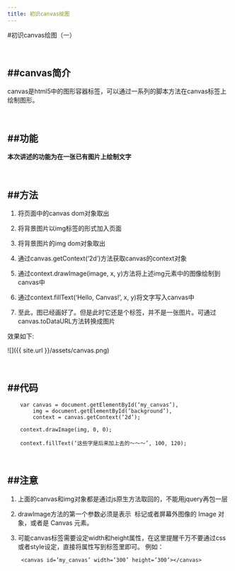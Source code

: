 ```yaml
---
title: 初识canvas绘图
---
```

#初识canvas绘图（一）

<br/>

##canvas简介
---
canvas是html5中的图形容器标签，可以通过一系列的脚本方法在canvas标签上绘制图形。

<br/>

##功能
---
**本次讲述的功能为在一张已有图片上绘制文字**

<br/>

##方法
---
1. 将页面中的canvas dom对象取出

2. 将背景图片以img标签的形式加入页面

3. 将背景图片的img dom对象取出

4. 通过canvas.getContext(‘2d’)方法获取canvas的context对象

5. 通过context.drawImage(image, x, y)方法将上述img元素中的图像绘制到canvas中

6. 通过context.fillText(‘Hello, Canvas!’, x, y)将文字写入canvas中

7. 至此，图已经画好了。但是此时它还是个标签，并不是一张图片。可通过canvas.toDataURL方法转换成图片

效果如下:

![]({{ site.url }}/assets/canvas.png)

<br/>

##代码
---
        var canvas = document.getElementById(‘my_canvas’),
            img = document.getElementById(‘background’),
            context = canvas.getContext(‘2d’);

        context.drawImage(img, 0, 0);

        context.fillText(‘这些字是后来加上去的～～～’, 100, 120);

<br/>

##注意
---

1. 上面的canvas和img对象都是通过js原生方法取回的，不能用jquery再包一层

2. drawImage方法的第一个参数必须是表示 <img> 标记或者屏幕外图像的 Image 对象，或者是 Canvas 元素。

3. 可能canvas标签需要设定width和height属性，在这里提醒千万不要通过css或者style设定，直接将属性写到标签里即可。 例如：

        <canvas id=’my_canvas’ width=’300’ height=’300’></canvas>

